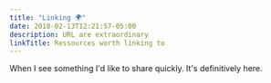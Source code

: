 ```yaml
---
title: "Linking 🌍"
date: 2018-02-13T12:21:57-05:00
description: URL are extraordinary
linkTitle: Ressources worth linking to
---
```

When I see something I'd like to share quickly. It's definitively here.
